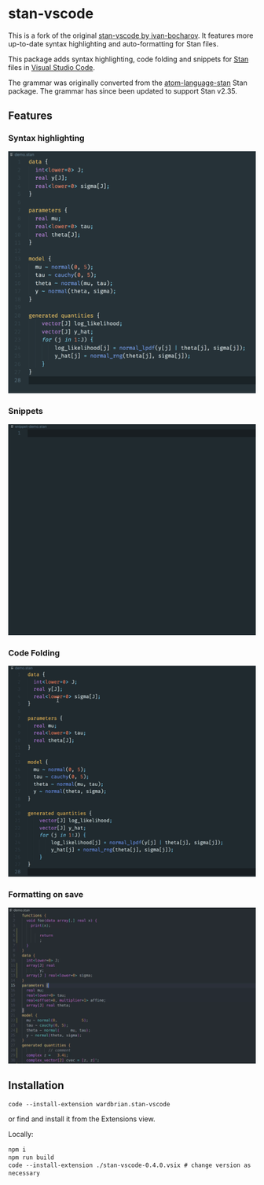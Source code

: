 # stan-vscode

This is a fork of the original [stan-vscode by ivan-bocharov](https://github.com/ivan-bocharov/stan-vscode).
It features more up-to-date syntax highlighting and auto-formatting for Stan files.

This package adds syntax highlighting, code folding and snippets for [Stan](https://mc-stan.org) files in [Visual Studio Code](https://code.visualstudio.com/).

The grammar was originally converted from the [atom-language-stan](https://github.com/jrnold/atom-language-stan) Stan package. The grammar has since been updated to support Stan v2.35.

## Features

### Syntax highlighting

![Syntax highlighting example](./img/highlight-example.png)

### Snippets

![snippets](./img/snippets.gif)

### Code Folding

![code-folding](./img/code-folding.gif)

### Formatting on save

![formatting](./img/formatting.gif)

## Installation

```
code --install-extension wardbrian.stan-vscode
```

or find and install it from the Extensions view.

Locally:

```
npm i
npm run build
code --install-extension ./stan-vscode-0.4.0.vsix # change version as necessary
```

